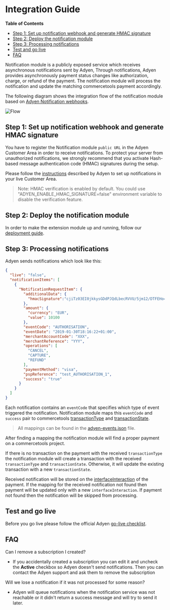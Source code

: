 # Integration Guide

<!-- START doctoc generated TOC please keep comment here to allow auto update -->
<!-- DON'T EDIT THIS SECTION, INSTEAD RE-RUN doctoc TO UPDATE -->
**Table of Contents** 

- [Step 1: Set up notification webhook and generate HMAC signature](#step-1-set-up-notification-webhook-and-generate-hmac-signature)
- [Step 2: Deploy the notification module](#step-2-deploy-the-notification-module)
- [Step 3: Processing notifications](#step-3-processing-notifications)
- [Test and go live](#test-and-go-live)
- [FAQ](#faq)

<!-- END doctoc generated TOC please keep comment here to allow auto update -->

Notification module is a publicly exposed service which receives asynchronous notifications sent by Adyen, 
Through notifications, Adyen provides asynchronously payment status changes like authorization, charge, or refund of the payment.
The notification module will process the notification and update the matching commercetools payment accordingly.

The following diagram shows the integration flow of the notification module based on [Adyen Notification webhooks](https://docs.adyen.com/development-resources/webhooks).

![Flow](https://user-images.githubusercontent.com/3469524/86772029-85ede380-c053-11ea-8ca2-93703b3227c7.jpg)

## Step 1: Set up notification webhook and generate HMAC signature
You have to register the Notification module `public URL` in the Adyen Customer Area in order to receive notifications.
To protect your server from unauthorized notifications, we strongly recommend that you activate Hash-based message authentication code (HMAC) signatures during the setup.

Please follow the [instructions](https://docs.adyen.com/development-resources/webhooks#set-up-notifications-in-your-customer-area) described by Adyen to set up notifications in your live Customer Area.

> Note: HMAC verification is enabled by default. You could use "ADYEN_ENABLE_HMAC_SIGNATURE=false" environment variable to disable the verification feature.

## Step 2: Deploy the notification module
In order to make the extension module up and running, follow our [deployment guide](./DeploymentGuide.md).

## Step 3: Processing notifications
Adyen sends notifications which look like this:

``` json
{
  "live": "false",
  "notificationItems": [
    {
      "NotificationRequestItem": {
        "additionalData": {
          "hmacSignature":"cjiTz03EI0jkkysGDdPJQdLbecRVVU/5jm12/DTFEHo="
        },
        "amount": {
          "currency": "EUR",
          "value": 10100
        },
        "eventCode": "AUTHORISATION",
        "eventDate": "2019-01-30T18:16:22+01:00",
        "merchantAccountCode": "XXX",
        "merchantReference": "YYY",
        "operations": [
          "CANCEL",
          "CAPTURE",
          "REFUND"
        ],
        "paymentMethod": "visa",
        "pspReference": "test_AUTHORISATION_1",
        "success": "true"
      }
    }
  ]
}

```

Each notification contains an `eventCode` that specifies which type of event triggered the notification. 
Notification module maps this `eventCode` and `success` pair to
commercetools [transactionType](https://docs.commercetools.com/http-api-projects-payments#transactiontype)
and [transactionState](https://docs.commercetools.com/http-api-projects-payments#transactionstate). 

> All mappings can be found in the [adyen-events.json](./resources/adyen-events.json) file.

After finding a mapping the notification module will find a proper payment on a commercetools project.

If there is no transaction on the payment with the received `transactionType` 
the notification module will create a transaction with the received `transactionType` and
`transactionState`. Otherwise, it will update the existing transaction with a new `transactionState`.

Received notification will be stored on the [interfaceInteraction](https://docs.commercetools.com/http-api-projects-payments#add-interfaceinteraction) of the payment.
If the mapping for the received notification not found then payment will be updated only with a new `interfaceInteraction`.
If payment not found then the notification will be skipped from processing.

## Test and go live
Before you go live please follow the official Adyen [go-live checklist](https://docs.adyen.com/development-resources/webhooks#test-and-go-live).

## FAQ

Can I remove a subscription I created?

- If you accidentally created a subscription you can edit it and uncheck the **Active** checkbox so Adyen doesn't
send notifications. Then you can contact the Adyen support and ask them to remove the subscription

Will we lose a notification if it was not processed for some reason?
- Adyen will queue notifications when the notification service was not reachable or it didn't return a success message and will try to send it later.
